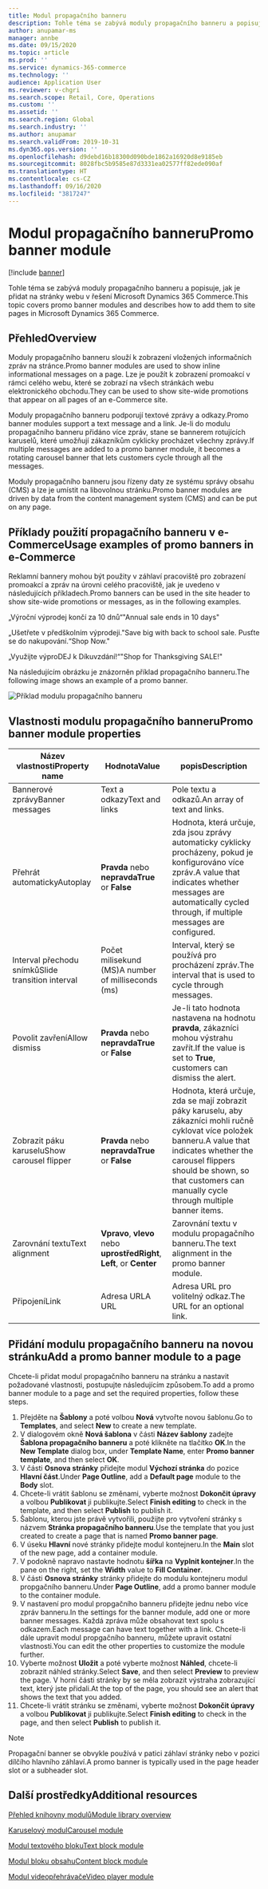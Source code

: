 ```yaml
---
title: Modul propagačního banneru
description: Tohle téma se zabývá moduly propagačního banneru a popisuje, jak je přidat na stránky webu v řešení Microsoft Dynamics 365 Commerce.
author: anupamar-ms
manager: annbe
ms.date: 09/15/2020
ms.topic: article
ms.prod: ''
ms.service: dynamics-365-commerce
ms.technology: ''
audience: Application User
ms.reviewer: v-chgri
ms.search.scope: Retail, Core, Operations
ms.custom: ''
ms.assetid: ''
ms.search.region: Global
ms.search.industry: ''
ms.author: anupamar
ms.search.validFrom: 2019-10-31
ms.dyn365.ops.version: ''
ms.openlocfilehash: d9debd16b18300d090bde1862a16920d8e9185eb
ms.sourcegitcommit: 8028fbc5b9585e87d3331ea02577ff82ede090af
ms.translationtype: HT
ms.contentlocale: cs-CZ
ms.lasthandoff: 09/16/2020
ms.locfileid: "3817247"
---
```

# <a name="promo-banner-module"></a><span data-ttu-id="ec83a-103">Modul propagačního banneru</span><span class="sxs-lookup"><span data-stu-id="ec83a-103">Promo banner module</span></span>

[!include [banner](includes/banner.md)]

<span data-ttu-id="ec83a-104">Tohle téma se zabývá moduly propagačního banneru a popisuje, jak je přidat na stránky webu v řešení Microsoft Dynamics 365 Commerce.</span><span class="sxs-lookup"><span data-stu-id="ec83a-104">This topic covers promo banner modules and describes how to add them to site pages in Microsoft Dynamics 365 Commerce.</span></span>

## <a name="overview"></a><span data-ttu-id="ec83a-105">Přehled</span><span class="sxs-lookup"><span data-stu-id="ec83a-105">Overview</span></span>

<span data-ttu-id="ec83a-106">Moduly propagačního banneru slouží k zobrazení vložených informačních zpráv na stránce.</span><span class="sxs-lookup"><span data-stu-id="ec83a-106">Promo banner modules are used to show inline informational messages on a page.</span></span> <span data-ttu-id="ec83a-107">Lze je použít k zobrazení promoakcí v rámci celého webu, které se zobrazí na všech stránkách webu elektronického obchodu.</span><span class="sxs-lookup"><span data-stu-id="ec83a-107">They can be used to show site-wide promotions that appear on all pages of an e-Commerce site.</span></span> 

<span data-ttu-id="ec83a-108">Moduly propagačního banneru podporují textové zprávy a odkazy.</span><span class="sxs-lookup"><span data-stu-id="ec83a-108">Promo banner modules support a text message and a link.</span></span> <span data-ttu-id="ec83a-109">Je-li do modulu propagačního banneru přidáno více zpráv, stane se bannerem rotujících karuselů, které umožňují zákazníkům cyklicky procházet všechny zprávy.</span><span class="sxs-lookup"><span data-stu-id="ec83a-109">If multiple messages are added to a promo banner module, it becomes a rotating carousel banner that lets customers cycle through all the messages.</span></span> 

<span data-ttu-id="ec83a-110">Moduly propagačního banneru jsou řízeny daty ze systému správy obsahu (CMS) a lze je umístit na libovolnou stránku.</span><span class="sxs-lookup"><span data-stu-id="ec83a-110">Promo banner modules are driven by data from the content management system (CMS) and can be put on any page.</span></span>

## <a name="usage-examples-of-promo-banners-in-e-commerce"></a><span data-ttu-id="ec83a-111">Příklady použití propagačního banneru v e-Commerce</span><span class="sxs-lookup"><span data-stu-id="ec83a-111">Usage examples of promo banners in e-Commerce</span></span>

<span data-ttu-id="ec83a-112">Reklamní bannery mohou být použity v záhlaví pracoviště pro zobrazení promoakcí a zpráv na úrovni celého pracoviště, jak je uvedeno v následujících příkladech.</span><span class="sxs-lookup"><span data-stu-id="ec83a-112">Promo banners can be used in the site header to show site-wide promotions or messages, as in the following examples.</span></span>

<span data-ttu-id="ec83a-113">„Výroční výprodej končí za 10 dnů“</span><span class="sxs-lookup"><span data-stu-id="ec83a-113">"Annual sale ends in 10 days"</span></span>

<span data-ttu-id="ec83a-114">„Ušetřete v předškolním výprodeji.</span><span class="sxs-lookup"><span data-stu-id="ec83a-114">"Save big with back to school sale.</span></span> <span data-ttu-id="ec83a-115">Pusťte se do nakupování.“</span><span class="sxs-lookup"><span data-stu-id="ec83a-115">Shop Now."</span></span>

<span data-ttu-id="ec83a-116">„Využijte výproDEJ k Díkuvzdání!“</span><span class="sxs-lookup"><span data-stu-id="ec83a-116">"Shop for Thanksgiving SALE!"</span></span> 

<span data-ttu-id="ec83a-117">Na následujícím obrázku je znázorněn příklad propagačního banneru.</span><span class="sxs-lookup"><span data-stu-id="ec83a-117">The following image shows an example of a promo banner.</span></span>

![Příklad modulu propagačního banneru](./media/ecommerce-Promobanner.PNG)

## <a name="promo-banner-module-properties"></a><span data-ttu-id="ec83a-119">Vlastnosti modulu propagačního banneru</span><span class="sxs-lookup"><span data-stu-id="ec83a-119">Promo banner module properties</span></span>

| <span data-ttu-id="ec83a-120">Název vlastnosti</span><span class="sxs-lookup"><span data-stu-id="ec83a-120">Property name</span></span>             | <span data-ttu-id="ec83a-121">Hodnota</span><span class="sxs-lookup"><span data-stu-id="ec83a-121">Value</span></span>                              | <span data-ttu-id="ec83a-122">popis</span><span class="sxs-lookup"><span data-stu-id="ec83a-122">Description</span></span> |
|---------------------------|------------------------------------|-------------|
| <span data-ttu-id="ec83a-123">Bannerové zprávy</span><span class="sxs-lookup"><span data-stu-id="ec83a-123">Banner messages</span></span>           | <span data-ttu-id="ec83a-124">Text a odkazy</span><span class="sxs-lookup"><span data-stu-id="ec83a-124">Text and links</span></span>                     | <span data-ttu-id="ec83a-125">Pole textu a odkazů.</span><span class="sxs-lookup"><span data-stu-id="ec83a-125">An array of text and links.</span></span> |
| <span data-ttu-id="ec83a-126">Přehrát automaticky</span><span class="sxs-lookup"><span data-stu-id="ec83a-126">Autoplay</span></span>                  | <span data-ttu-id="ec83a-127">**Pravda** nebo **nepravda**</span><span class="sxs-lookup"><span data-stu-id="ec83a-127">**True** or **False**</span></span>              | <span data-ttu-id="ec83a-128">Hodnota, která určuje, zda jsou zprávy automaticky cyklicky procházeny, pokud je konfigurováno více zpráv.</span><span class="sxs-lookup"><span data-stu-id="ec83a-128">A value that indicates whether messages are automatically cycled through, if multiple messages are configured.</span></span> |
| <span data-ttu-id="ec83a-129">Interval přechodu snímků</span><span class="sxs-lookup"><span data-stu-id="ec83a-129">Slide transition interval</span></span> | <span data-ttu-id="ec83a-130">Počet milisekund (MS)</span><span class="sxs-lookup"><span data-stu-id="ec83a-130">A number of milliseconds (ms)</span></span>      | <span data-ttu-id="ec83a-131">Interval, který se používá pro procházení zpráv.</span><span class="sxs-lookup"><span data-stu-id="ec83a-131">The interval that is used to cycle through messages.</span></span> |
| <span data-ttu-id="ec83a-132">Povolit zavření</span><span class="sxs-lookup"><span data-stu-id="ec83a-132">Allow dismiss</span></span>             | <span data-ttu-id="ec83a-133">**Pravda** nebo **nepravda**</span><span class="sxs-lookup"><span data-stu-id="ec83a-133">**True** or **False**</span></span>              | <span data-ttu-id="ec83a-134">Je-li tato hodnota nastavena na hodnotu **pravda**, zákazníci mohou výstrahu zavřít.</span><span class="sxs-lookup"><span data-stu-id="ec83a-134">If the value is set to **True**, customers can dismiss the alert.</span></span> |
| <span data-ttu-id="ec83a-135">Zobrazit páku karuselu</span><span class="sxs-lookup"><span data-stu-id="ec83a-135">Show carousel flipper</span></span>     | <span data-ttu-id="ec83a-136">**Pravda** nebo **nepravda**</span><span class="sxs-lookup"><span data-stu-id="ec83a-136">**True** or **False**</span></span>              | <span data-ttu-id="ec83a-137">Hodnota, která určuje, zda se mají zobrazit páky karuselu, aby zákazníci mohli ručně cyklovat více položek banneru.</span><span class="sxs-lookup"><span data-stu-id="ec83a-137">A value that indicates whether the carousel flippers should be shown, so that customers can manually cycle through multiple banner items.</span></span> |
| <span data-ttu-id="ec83a-138">Zarovnání textu</span><span class="sxs-lookup"><span data-stu-id="ec83a-138">Text alignment</span></span>            | <span data-ttu-id="ec83a-139">**Vpravo**, **vlevo** nebo **uprostřed**</span><span class="sxs-lookup"><span data-stu-id="ec83a-139">**Right**, **Left**, or **Center**</span></span> | <span data-ttu-id="ec83a-140">Zarovnání textu v modulu propagačního banneru.</span><span class="sxs-lookup"><span data-stu-id="ec83a-140">The text alignment in the promo banner module.</span></span> |
| <span data-ttu-id="ec83a-141">Připojení</span><span class="sxs-lookup"><span data-stu-id="ec83a-141">Link</span></span>                      | <span data-ttu-id="ec83a-142">Adresa URL</span><span class="sxs-lookup"><span data-stu-id="ec83a-142">A URL</span></span>                              | <span data-ttu-id="ec83a-143">Adresa URL pro volitelný odkaz.</span><span class="sxs-lookup"><span data-stu-id="ec83a-143">The URL for an optional link.</span></span> |

## <a name="add-a-promo-banner-module-to-a-page"></a><span data-ttu-id="ec83a-144">Přidání modulu propagačního banneru na novou stránku</span><span class="sxs-lookup"><span data-stu-id="ec83a-144">Add a promo banner module to a page</span></span> 

<span data-ttu-id="ec83a-145">Chcete-li přidat modul propagačního banneru na stránku a nastavit požadované vlastnosti, postupujte následujícím způsobem.</span><span class="sxs-lookup"><span data-stu-id="ec83a-145">To add a promo banner module to a page and set the required properties, follow these steps.</span></span>

1. <span data-ttu-id="ec83a-146">Přejděte na **Šablony** a poté volbou **Nová** vytvořte novou šablonu.</span><span class="sxs-lookup"><span data-stu-id="ec83a-146">Go to **Templates**, and select **New** to create a new template.</span></span>
1. <span data-ttu-id="ec83a-147">V dialogovém okně **Nová šablona** v části **Název šablony** zadejte **Šablona propagačního banneru** a poté klikněte na tlačítko **OK**.</span><span class="sxs-lookup"><span data-stu-id="ec83a-147">In the **New Template** dialog box, under **Template Name**, enter **Promo banner template**, and then select **OK**.</span></span>
1. <span data-ttu-id="ec83a-148">V části **Osnova stránky** přidejte modul **Výchozí stránka** do pozice **Hlavní část**.</span><span class="sxs-lookup"><span data-stu-id="ec83a-148">Under **Page Outline**, add a **Default page** module to the **Body** slot.</span></span> 
1. <span data-ttu-id="ec83a-149">Chcete-li vrátit šablonu se změnami, vyberte možnost **Dokončit úpravy** a volbou **Publikovat** ji publikujte.</span><span class="sxs-lookup"><span data-stu-id="ec83a-149">Select **Finish editing** to check in the template, and then select **Publish** to publish it.</span></span> 
1. <span data-ttu-id="ec83a-150">Šablonu, kterou jste právě vytvořili, použijte pro vytvoření stránky s názvem **Stránka propagačního banneru**.</span><span class="sxs-lookup"><span data-stu-id="ec83a-150">Use the template that you just created to create a page that is named **Promo banner page**.</span></span> 
1. <span data-ttu-id="ec83a-151">V úseku **Hlavní** nové stránky přidejte modul kontejneru.</span><span class="sxs-lookup"><span data-stu-id="ec83a-151">In the **Main** slot of the new page, add a container module.</span></span> 
1. <span data-ttu-id="ec83a-152">V podokně napravo nastavte hodnotu **šířka** na **Vyplnit kontejner**.</span><span class="sxs-lookup"><span data-stu-id="ec83a-152">In the pane on the right, set the **Width** value to **Fill Container**.</span></span>
1. <span data-ttu-id="ec83a-153">V části **Osnova stránky** stránky přidejte do modulu kontejneru modul propgačního banneru.</span><span class="sxs-lookup"><span data-stu-id="ec83a-153">Under **Page Outline**, add a promo banner module to the container module.</span></span>
1. <span data-ttu-id="ec83a-154">V nastavení pro modul propgačního banneru přidejte jednu nebo více zpráv banneru.</span><span class="sxs-lookup"><span data-stu-id="ec83a-154">In the settings for the banner module, add one or more banner messages.</span></span> <span data-ttu-id="ec83a-155">Každá zpráva může obsahovat text spolu s odkazem.</span><span class="sxs-lookup"><span data-stu-id="ec83a-155">Each message can have text together with a link.</span></span> <span data-ttu-id="ec83a-156">Chcete-li dále upravit modul propgačního banneru, můžete upravit ostatní vlastnosti.</span><span class="sxs-lookup"><span data-stu-id="ec83a-156">You can edit the other properties to customize the module further.</span></span>
1. <span data-ttu-id="ec83a-157">Vyberte možnost **Uložit** a poté vyberte možnost **Náhled**, chcete-li zobrazit náhled stránky.</span><span class="sxs-lookup"><span data-stu-id="ec83a-157">Select **Save**, and then select **Preview** to preview the page.</span></span> <span data-ttu-id="ec83a-158">V horní části stránky by se měla zobrazit výstraha zobrazující text, který jste přidali.</span><span class="sxs-lookup"><span data-stu-id="ec83a-158">At the top of the page, you should see an alert that shows the text that you added.</span></span>
1. <span data-ttu-id="ec83a-159">Chcete-li vrátit stránku se změnami, vyberte možnost **Dokončit úpravy** a volbou **Publikovat** ji publikujte.</span><span class="sxs-lookup"><span data-stu-id="ec83a-159">Select **Finish editing** to check in the page, and then select **Publish** to publish it.</span></span>

> [!NOTE]
> <span data-ttu-id="ec83a-160">Propagační banner se obvykle používá v patici záhlaví stránky nebo v pozici dílčího hlavního záhlaví.</span><span class="sxs-lookup"><span data-stu-id="ec83a-160">A promo banner is typically used in the page header slot or a subheader slot.</span></span>


## <a name="additional-resources"></a><span data-ttu-id="ec83a-161">Další prostředky</span><span class="sxs-lookup"><span data-stu-id="ec83a-161">Additional resources</span></span>

[<span data-ttu-id="ec83a-162">Přehled knihovny modulů</span><span class="sxs-lookup"><span data-stu-id="ec83a-162">Module library overview</span></span>](starter-kit-overview.md)

[<span data-ttu-id="ec83a-163">Karuselový modul</span><span class="sxs-lookup"><span data-stu-id="ec83a-163">Carousel module</span></span>](add-carousel.md)

[<span data-ttu-id="ec83a-164">Modul textového bloku</span><span class="sxs-lookup"><span data-stu-id="ec83a-164">Text block module</span></span>](add-content-rich-block.md)

[<span data-ttu-id="ec83a-165">Modul bloku obsahu</span><span class="sxs-lookup"><span data-stu-id="ec83a-165">Content block module</span></span>](add-hero-module.md)

[<span data-ttu-id="ec83a-166">Modul videopřehrávače</span><span class="sxs-lookup"><span data-stu-id="ec83a-166">Video player module</span></span>](add-video-player.md)
